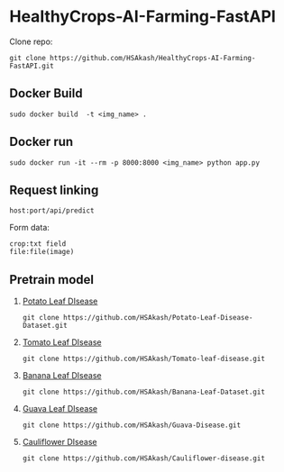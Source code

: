 # HealthyCrops-AI-Farming-FastAPI

Clone repo:

```
git clone https://github.com/HSAkash/HealthyCrops-AI-Farming-FastAPI.git
```

## Docker Build

```
sudo docker build  -t <img_name> .
```

## Docker run

```
sudo docker run -it --rm -p 8000:8000 <img_name> python app.py
```

## Request linking

```
host:port/api/predict
```

Form data:

```
crop:txt field
file:file(image)
```

## Pretrain model

1. [Potato Leaf DIsease](https://github.com/HSAkash/Potato-Leaf-Disease-Dataset.git)
   
   ```
   git clone https://github.com/HSAkash/Potato-Leaf-Disease-Dataset.git
   ```
2. [Tomato Leaf DIsease](https://github.com/HSAkash/Tomato-leaf-disease.git)
   
   ```
   git clone https://github.com/HSAkash/Tomato-leaf-disease.git
   ```
3. [Banana Leaf DIsease](https://github.com/HSAkash/Banana-Leaf-Dataset.git)
   
   ```
   git clone https://github.com/HSAkash/Banana-Leaf-Dataset.git
   ```
4. [Guava Leaf DIsease](https://github.com/HSAkash/Guava-Disease.git)
   
   ```
   git clone https://github.com/HSAkash/Guava-Disease.git
   ```
5. [Cauliflower DIsease](https://github.com/HSAkash/Cauliflower-disease.git)
   
   ```
   git clone https://github.com/HSAkash/Cauliflower-disease.git
   ```
